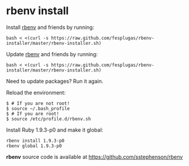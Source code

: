# rbenv install

Install [rbenv] and friends by running:

    bash < <(curl -s https://raw.github.com/fesplugas/rbenv-installer/master/rbenv-installer.sh)

Update [rbenv] and friends by running:

    bash < <(curl -s https://raw.github.com/fesplugas/rbenv-installer/master/rbenv-installer.sh)

Need to update packages? Run it again.

Reload the environment:

    $ # If you are not root!
    $ source ~/.bash_profile
    $ # If you are root!
    $ source /etc/profile.d/rbenv.sh

Install Ruby 1.9.3-p0 and make it global:

    rbenv install 1.9.3-p0
    rbenv global 1.9.3-p0

**rbenv** source code is available at <https://github.com/sstephenson/rbenv>

[rbenv]: https://github.com/sstephenson/rbenv